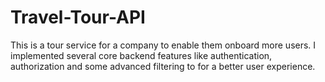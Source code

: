 # Travel-Tour-API


This is a tour service for a company to enable them onboard more users. I implemented several core backend features like authentication, authorization and some advanced filtering to for a better user experience.
